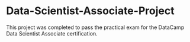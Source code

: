 # Data-Scientist-Associate-Project
This project was completed to pass the practical exam for the DataCamp Data Scientist Associate certification. 
